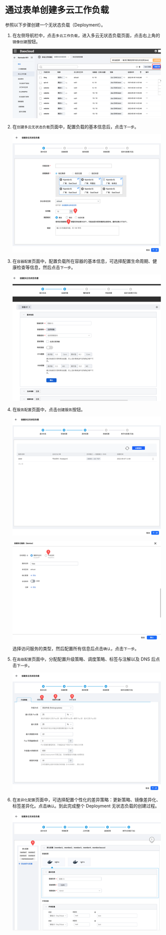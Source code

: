 # 通过表单创建多云工作负载

参照以下步骤创建一个无状态负载（Deployment）。

1. 在左侧导航栏中，点击`多云工作负载`，进入多云无状态负载页面，点击右上角的`镜像创建`按钮。

    ![image](../images/deployment01.png)

2. 在`创建多云无状态负载`页面中，配置负载的基本信息后，点击`下一步`。

    ![image](../images/deployment02.png)

3. 在`容器配置`页面中，配置负载所在容器的基本信息，可选择配置生命周期、健康检查等信息，然后点击`下一步`。

    ![image](../images/deployment03.png)

4. 在`服务配置`页面中，点击`创建服务`按钮。

    ![image](../images/deployment04.png)

    ![image](../images/deployment05.png)

    选择访问服务的类型，然后配置所有信息后点击`确认`，点击`下一步`。

5. 在`高级配置`页面中，分配配置升级策略、调度策略、标签与注解以及 DNS 后点击`下一步`。

    ![image](../images/deployment06.png)

6. 在`差异化配置`页面中，可选择配置个性化的差异策略：更新策略、镜像差异化、标签差异化。点击`确认`。到此完成整个 Deployment 无状态负载的创建过程。

    ![image](../images/deployment07.png)
